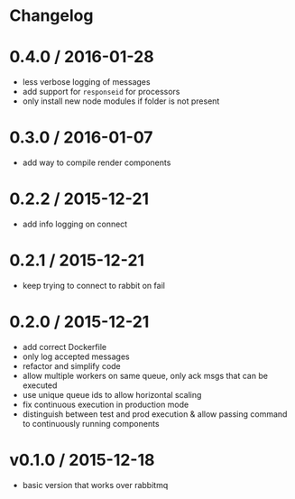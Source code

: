 # Changelog

0.4.0 / 2016-01-28
==================

  * less verbose logging of messages
  * add support for `responseid` for processors
  * only install new node modules if folder is not present

0.3.0 / 2016-01-07
==================

  * add way to compile render components

0.2.2 / 2015-12-21
==================

  * add info logging on connect

0.2.1 / 2015-12-21
==================

  * keep trying to connect to rabbit on fail

0.2.0 / 2015-12-21
==================

  * add correct Dockerfile
  * only log accepted messages
  * refactor and simplify code
  * allow multiple workers on same queue, only ack msgs that can be executed
  * use unique queue ids to allow horizontal scaling
  * fix continuous execution in production mode
  * distinguish between test and prod execution & allow passing command to continuously running components

v0.1.0 / 2015-12-18
===================

  * basic version that works over rabbitmq
